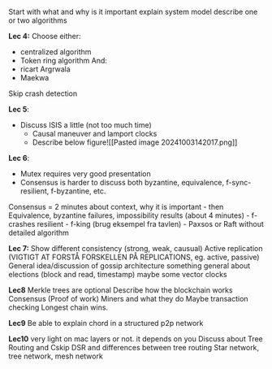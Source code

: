 Start with what and why is it important
explain system model
describe one or two algorithms

**Lec 4:**
Choose either:
- centralized algorithm
- Token ring algorithm
And:
- ricart Argrwala
- Maekwa

Skip crash detection


**Lec 5**:
- Discuss ISIS a little (not too much time)
	- Causal maneuver and lamport clocks
	- Describe below figure![[Pasted image 20241003142017.png]]

**Lec 6**:
- Mutex requires very good presentation
- Consensus is harder to discuss both byzantine, equivalence, f-sync-resilient, f-byzantine, etc. 

Consensus = 2 minutes about context, why it is important
	- then Equivalence, byzantine failures, impossibility results (about 4 minutes)
	- f-crashes resilient
	- f-king (brug eksempel fra tavlen)
	- Paxsos or Raft without detailed algorithm

**Lec 7:**
Show different consistency (strong, weak, causual)
Active replication (VIGTIGT AT FORSTÅ FORSKELLEN PÅ REPLICATIONS, eg. active, passive)
General idea/discussion of gossip architecture
something general about elections (block and read, timestamp)
maybe some vector clocks

**Lec8**
Merkle trees are optional
Describe how the blockchain works
Consensus (Proof of work)
Miners and what they do
Maybe transaction checking
Longest chain wins.

**Lec9**
Be able to explain chord in a structured p2p network

**Lec10**
very light on mac layers or not. it depends on you
Discuss about Tree Routing and Cskip
DSR and differences between tree routing
Star network, tree network, mesh network
